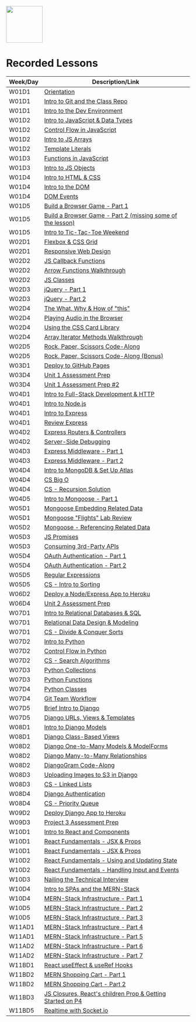 <img src="https://i.imgur.com/2y0Lyzy.png" height="100">

# Recorded Lessons

| Week/Day | Description/Link |
|---|---|
| W01D1 | [Orientation](https://generalassembly.zoom.us/rec/share/rpUgvxzmqmBs8KdDmrt47o2LiycyIF4yg-HCkaLGGKHp2Sahx472oDBa_fkxGQ.hvr6q9dNmPA_mmR-?startTime=1631549094000) |
| W01D1 | [Intro to Git and the Class Repo](https://generalassembly.zoom.us/rec/share/uBlRspLa-1xPgBA2pNJlK2QP2B4M3fu6AcD48J-7aMtR3HOQPy5ctdwnCfCX5Ew1.nzhCDyfJ80bobIrD?startTime=1631564522000) |
| W01D1 | [Intro to the Dev Environment](https://generalassembly.zoom.us/rec/share/uBlRspLa-1xPgBA2pNJlK2QP2B4M3fu6AcD48J-7aMtR3HOQPy5ctdwnCfCX5Ew1.nzhCDyfJ80bobIrD?startTime=1631571037000) |
| W01D2 | [Intro to JavaScript & Data Types](https://generalassembly.zoom.us/rec/share/WdnI4DwXO7NCA3Enrn2AAbmQM7-aRP_2ZlCuJzzr2H41on34LMoRCSel6tdAE0ND.V5dIwTaEWQG6qKTs?startTime=1631635216000) |
| W01D2 | [Control Flow in JavaScript](https://generalassembly.zoom.us/rec/share/WdnI4DwXO7NCA3Enrn2AAbmQM7-aRP_2ZlCuJzzr2H41on34LMoRCSel6tdAE0ND.V5dIwTaEWQG6qKTs?startTime=1631641511000) |
| W01D2 | [Intro to JS Arrays](https://generalassembly.zoom.us/rec/share/8IYVuTc-yEGGyXba9D5D48iEc4874z-ykCV-4c7Oz6JKDJPl6BK4pOigC3-ZH31C.uN1U2eXZPtyAOfbc?startTime=1631652018000) |
| W01D2 | [Template Literals](https://generalassembly.zoom.us/rec/share/8IYVuTc-yEGGyXba9D5D48iEc4874z-ykCV-4c7Oz6JKDJPl6BK4pOigC3-ZH31C.uN1U2eXZPtyAOfbc?startTime=1631661102000) |
| W01D3 | [Functions in JavaScript](https://generalassembly.zoom.us/rec/share/djO5aqkGwVZQWWBcSqW6BxBcS2ZwdKw85Tosnku8yiLyjAGmJGtcKNQY1RMedanY.scW6Abjo2sr4lqqY?startTime=1631721646000) |
| W01D3 | [Intro to JS Objects](https://generalassembly.zoom.us/rec/share/OJ5JgRuFUff79HM-kfrd2b2quChLBDX_C2lsNQhHNmKvvAm9VcyUkfmoT_p7Pgjp.0RXcFGePlG6L1ktF?startTime=1631741430000) |
| W01D4 | [Intro to HTML & CSS](https://generalassembly.zoom.us/rec/share/9xu_8er5eOcoz6uyHHDAvQ1Io3-OUiL0mgyPYaJ5PzFiEoVm58fWh2PvqNES_FUO.yuabPrp28Fr3gR_A?startTime=1631808048000) |
| W01D4 | [Intro to the DOM](https://generalassembly.zoom.us/rec/share/zViIKlpGDmMq0_FN5tMX4T1x45wEhBh25if0Yyp_-vsCLUqXMr1F2ZnF2cRXrHFi.lfWiAtVvJeEtCbnd?startTime=1631831105000) |
| W01D4 | [DOM Events](https://www.youtube.com/watch?v=ubxoh-Nigsk) |
| W01D5 | [Build a Browser Game - Part 1](https://generalassembly.zoom.us/rec/share/84AmslvVP3Y53hw9YEdh7I11f54e16dPrZ1uGvodSIp7dnkmkwmv8s1qVIFij4Y.9oZlTqHjLeafGKfK?startTime=1631894407000) |
| W01D5 | [Build a Browser Game - Part 2 (missing some of the lesson)](https://generalassembly.zoom.us/rec/share/wDlAgxhKWYY2gOIp4w0G9B-IK6kGJTfjzJi8VSZ5yDaOl2xXNIYLtPTQi9D4FGFt.RYEpenup6TJHNMvF?startTime=1631914817000) |
| W01D5 | [Intro to Tic-Tac-Toe Weekend](https://generalassembly.zoom.us/rec/share/wDlAgxhKWYY2gOIp4w0G9B-IK6kGJTfjzJi8VSZ5yDaOl2xXNIYLtPTQi9D4FGFt.RYEpenup6TJHNMvF?startTime=1631921745000) |
| W02D1 | [Flexbox & CSS Grid](https://generalassembly.zoom.us/rec/share/DEmf2OX06scPy8mvheVhJ_X5QgBXO5P-mlEM3UluZNLUcq_8srQYPVO-cUjVD-Iq.ASUxCpQJ12iqd430?startTime=1632153607000) |
| W02D1 | [Responsive Web Design](https://generalassembly.zoom.us/rec/share/YUtuHs8iV1wG-mXBcU4cjFNozNiGBfLnWSDv3QZk6zcVuLdPL05D47mVZ-aGxQNC.YBX7NOEvV3oFoXyD?startTime=1632169729000) |
| W02D2 | [JS Callback Functions](https://generalassembly.zoom.us/rec/share/3vTLj0W0hS7qScft_aw2qXJJl8T4Qvo5Ru5fbjIp9ZC2I82Yy_h4zZxCawsjBj1k._N1qcW7KX2NfFeS9?startTime=1632240026000) |
| W02D2 | [Arrow Functions Walkthrough](https://generalassembly.zoom.us/rec/share/a5yiCZoEHZ5PfucWxGk4UUVPi2QvncLut1BS1L0InLx-u7_HjL5zkVi7kBixf4wh.XZKXyHjP7TmDXO5Q?startTime=1632253527000) |
| W02D2 | [JS Classes](https://generalassembly.zoom.us/rec/share/a5yiCZoEHZ5PfucWxGk4UUVPi2QvncLut1BS1L0InLx-u7_HjL5zkVi7kBixf4wh.XZKXyHjP7TmDXO5Q?startTime=1632255411000) |
| W02D3 | [jQuery - Part 1](https://generalassembly.zoom.us/rec/share/9JZA0LhcdaWA36VaD8CNDMl8Dwb61lQh7PZywKaaeE-PxSXs8hmE3FkJYSFYrM1r.AlzFTAs8mGHJc28d?startTime=1632326415000) |
| W02D3 | [jQuery - Part 2](https://generalassembly.zoom.us/rec/share/9JZA0LhcdaWA36VaD8CNDMl8Dwb61lQh7PZywKaaeE-PxSXs8hmE3FkJYSFYrM1r.AlzFTAs8mGHJc28d?startTime=1632332408000) |
| W02D4 | [The What, Why & How of "this"](https://generalassembly.zoom.us/rec/share/HFXkIlTq3FzN4e7aytQGZ6rlOAH01HdSkgnn6NP7Xmv49HBspMuT6mSB-z-g8_zn.ZUgYej6a8UI1pYDm?startTime=1632412809000) |
| W02D4 | [Playing Audio in the Browser](https://generalassembly.zoom.us/rec/share/HFXkIlTq3FzN4e7aytQGZ6rlOAH01HdSkgnn6NP7Xmv49HBspMuT6mSB-z-g8_zn.ZUgYej6a8UI1pYDm?startTime=1632417133000) |
| W02D4 | [Using the CSS Card Library](https://generalassembly.zoom.us/rec/share/HFXkIlTq3FzN4e7aytQGZ6rlOAH01HdSkgnn6NP7Xmv49HBspMuT6mSB-z-g8_zn.ZUgYej6a8UI1pYDm?startTime=1632418245000) |
| W02D4 | [Array Iterator Methods Walkthrough](https://generalassembly.zoom.us/rec/share/HFXkIlTq3FzN4e7aytQGZ6rlOAH01HdSkgnn6NP7Xmv49HBspMuT6mSB-z-g8_zn.ZUgYej6a8UI1pYDm?startTime=1632420013000) |
| W02D5 | [Rock, Paper, Scissors Code-Along](https://generalassembly.zoom.us/rec/share/y1Gcz-_DqMGupOphHfpEcqWi3JfXlUpFR1Ll7ATkThp_7nU_yTFOQwBGi_cj5LjY.wUUl2SUpStw8txA9?startTime=1632499869000) |
| W02D5 | [Rock, Paper, Scissors Code-Along (Bonus)](https://generalassembly.zoom.us/rec/share/I3H-mfM4Wdpq7exslAo69RssWj1BFXDsr8GJ51xrraVPuPtskA2369I5h9spsILP.pB44QBreqvKRreHm?startTime=1632526958000) |
| W03D1 | [Deploy to GitHub Pages](https://generalassembly.zoom.us/rec/share/-M1BVE7SyxGv31owVra6OPFbpvTbML6t66zukdP0-mcK6fy155M6qUQ9Vl_P1J1x.JURH9jO6j37-bD9k?startTime=1632844809000) |
| W03D4 | [Unit 1 Assessment Prep](https://generalassembly.zoom.us/rec/share/ZUtbQLiBtX8wYpA6b1NkleDy0VraKbuV115jBGz2bWGMYGvPCiWActyvQTWINSps.7T_cK5YyNUKoziB_?startTime=1633017676000) |
| W03D4 | [Unit 1 Assessment Prep #2](https://generalassembly.zoom.us/rec/share/hUnlLGxW3Rl3HfnLAk_BZlgLgpD6Cja59j1ghbbk5tgL_j430vjve4M_3GoGNtDW.OL8KNrIZcobnXLBm?startTime=1633044951000) |
| W04D1 | [Intro to Full-Stack Development & HTTP](https://generalassembly.zoom.us/rec/share/wVFUno1jvv9U5fQp5TsjZQssyKiOU0nGK_Y7Qmr29_IaxaTwqqADPyGFm87qTCDu.92yAbU1Rf6kjk0cT?startTime=1633363209000) |
| W04D1 | [Intro to Node.js](https://generalassembly.zoom.us/rec/share/wVFUno1jvv9U5fQp5TsjZQssyKiOU0nGK_Y7Qmr29_IaxaTwqqADPyGFm87qTCDu.92yAbU1Rf6kjk0cT?startTime=1633368031000) |
| W04D1 | [Intro to Express](https://generalassembly.zoom.us/rec/share/X2a9W-AlwWlrs2MlzPkuyI9WyaiiUe0RDz1TuTeSUFyOpyQVFLcreOUwOfOHeSet.JIM8Iaaf-ebk609i?startTime=1633378756000) |
| W04D1 | [Review Express](https://generalassembly.zoom.us/rec/share/X2a9W-AlwWlrs2MlzPkuyI9WyaiiUe0RDz1TuTeSUFyOpyQVFLcreOUwOfOHeSet.JIM8Iaaf-ebk609i?startTime=1633391069000) |
| W04D2 | [Express Routers & Controllers](https://generalassembly.zoom.us/rec/share/oNPBrm4QvK7oXs3JEeSGiG0fZmAY6vdmezxJwurxX4Dzte6nXLkb07ziinH4gVWi.x3TjFA9h5qw9BLQP?startTime=1633449607000) |
| W04D2 | [Server-Side Debugging](https://generalassembly.zoom.us/rec/share/Geiw74tbryGLJxfF1O7LWsydMO4WSlm40JvdRU3bqYYItLWCgL9leV8nwX9Kbv1B.Rox9mgDS6L24u_ux?startTime=1633475802000) |
| W04D3 | [Express Middleware - Part 1](https://generalassembly.zoom.us/rec/share/CY7NZ26mD65z3iZnmPlqi3GeQkfYCrhjYFo-KSfI1JNKlDi19F8PI33ljRlJo3Fn.9LMbjolgs1rGjprf?startTime=1633536006000) |
| W04D3 | [Express Middleware - Part 2](https://generalassembly.zoom.us/rec/share/VgRgl3md_tDemXfsP7Vjo6WjbfZG7Z6MJjMmkJZXov1QMz0mQDd_xdmMkNeaWNZJ.H9-cX4PXVpdTbxMh?startTime=1633555808000) |
| W04D4 | [Intro to MongoDB & Set Up Atlas](https://generalassembly.zoom.us/rec/share/dJEdUCkvkPhUl3wrNuD1_zCQliCon1U9ONbA-jqm1Ud3Ni-PnoYFY3Npfha1gQr7.iNvVdK7KLBWXmMUW?startTime=1633622418000) |
| W04D4 | [CS Big O](https://generalassembly.zoom.us/rec/share/dJEdUCkvkPhUl3wrNuD1_zCQliCon1U9ONbA-jqm1Ud3Ni-PnoYFY3Npfha1gQr7.iNvVdK7KLBWXmMUW?startTime=1633643437000) |
| W04D4 | [CS - Recursion Solution](https://generalassembly.zoom.us/rec/share/dJEdUCkvkPhUl3wrNuD1_zCQliCon1U9ONbA-jqm1Ud3Ni-PnoYFY3Npfha1gQr7.iNvVdK7KLBWXmMUW?startTime=1633650060000) |
| W04D5 | [Intro to Mongoose - Part 1](https://generalassembly.zoom.us/rec/share/ctYCQzVI00GGpY8tmQI9fkEXOY7-K6nGtz17-Nbb-9sNUXSXkJwqOjfTKIugEoA5.K0uk5hlJLqQ6HlsR?startTime=1633724180000) |
| W05D1 | [Mongoose Embedding Related Data](https://generalassembly.zoom.us/rec/share/Q8dnw7-1IUZ3T0Iv86izWlKr3Xw2tLXo-Ejx06IHjQGaD-ZwM08sg0-Wii-trLuj.nEt1ShCyWDXngQgi?startTime=1633968003000) |
| W05D1 | [Mongoose "Flights" Lab Review](https://generalassembly.zoom.us/rec/share/ngBxDxWQNR-_FX-gSrr9hR04XWBNAN60rRwBBICQ8hysNVXtlDB28dFz5Rqfh5Cy.4nBcCEQX3y6Y8eoD?startTime=1633994918000) |
| W05D2 | [Mongoose - Referencing Related Data](https://generalassembly.zoom.us/rec/share/nC72i_fwooDmjgIPufX692jeVitBfbWTcuqJ0K-pAbGBXFh99470Z30L-i5Ua5hy.f8Vjgquxt0_9YPxN?startTime=1634054407000) |
| W05D3 | [JS Promises](https://generalassembly.zoom.us/rec/share/MII440jN2HxKISRIXgf4Eu7FInTPuXZNGFR_wW2kBovj6r4Sb1niW2opjyd1v4UR.BbbnO6aPllf82MsP?startTime=1634140809000) |
| W05D3 | [Consuming 3rd-Party APIs](https://generalassembly.zoom.us/rec/share/vBtcnMSUf0wGZWbGuSBLbRQJVn2Dj_HrRVUA6MRKOq9c9k66FwZNPHpkV9wsqwHD.1__sKoUrhl-r0TfF?startTime=1634160610000) |
| W05D4 | [OAuth Authentication - Part 1](https://generalassembly.zoom.us/rec/share/V6KZ_LeHvmZiMJJU22iYcE9sFNfnxfPkdHlhlt73tZwUaZjwV8RBf0NEqScAvWrV.Ieb7ve_uUsv_7Wqq?startTime=1634227205000) |
| W05D4 | [OAuth Authentication - Part 2](https://generalassembly.zoom.us/rec/share/GJipQMmtxo0pE3yBA8R0wAdf7P0DVllzqARtqBsXIEJWO2lCo9oKdjBk9InGPQpq.bxmneSWTJesLDd_3?startTime=1634240754000) |
| W05D5 | [Regular Expressions](https://generalassembly.zoom.us/rec/share/kBvBLFIB5GKOtORBRmfgjADsEO-iLYV3vjnXq0boOHAw4OtmG-Hk9Tv71vzAy8a8.uYqJuBeyDeb0kG5o?startTime=1634313605000) |
| W05D5 | [CS - Intro to Sorting](https://generalassembly.zoom.us/rec/share/kBvBLFIB5GKOtORBRmfgjADsEO-iLYV3vjnXq0boOHAw4OtmG-Hk9Tv71vzAy8a8.uYqJuBeyDeb0kG5o?startTime=1634322623000) |
| W06D2 | [Deploy a Node/Express App to Heroku](https://generalassembly.zoom.us/rec/share/Cp8hPLRQKx_vTzAq6JhtRFr1Z2OQV7vCAJcoe-82Q_kegsWTjFn2sAXdeyPomVqR.jh4F3rFVhUIFN4Pv?startTime=1634659206000) |
| W06D4 | [Unit 2 Assessment Prep](https://generalassembly.zoom.us/rec/share/QhDaYCkGdiuGHHFtqTCNpvh_mZalhke7xigsDDzdQZLI-zfKpAc97hlPbTypts8X.UCcGgpBGHiLIe18g?startTime=1634832153000) |
| W07D1 | [Intro to Relational Databases & SQL](https://generalassembly.zoom.us/rec/share/7qZmjVtJAYimUfNBsEPezRxdZNiaddvHbrFBbawOQhW7mKm1ogmqinlGU_IkvqAN.WUGo9ksujY5wpH6L?startTime=1635177607000) |
| W07D1 | [Relational Data Design & Modeling](https://generalassembly.zoom.us/rec/share/yUtKLPQf8kimUB0sehY8b-QiBoMSFyKz1yyPn7lwRBeARcVLp9m0nk2L0o4OmPEa.L00HFpNAOzqgUmVl?startTime=1635191803000) |
| W07D1 | [CS - Divide & Conquer Sorts](https://generalassembly.zoom.us/rec/share/yUtKLPQf8kimUB0sehY8b-QiBoMSFyKz1yyPn7lwRBeARcVLp9m0nk2L0o4OmPEa.L00HFpNAOzqgUmVl?startTime=1635202815000) |
| W07D2 | [Intro to Python](https://generalassembly.zoom.us/rec/share/IXT3m3_HncouIisQ7rGhs2fzLMRpI95OOZdXoWfwRcH7ffQXMdR5OeecWYVsM8Jq.FAlFOu3W6lUM9pUS?startTime=1635264117000) |
| W07D2 | [Control Flow in Python](https://generalassembly.zoom.us/rec/share/IXT3m3_HncouIisQ7rGhs2fzLMRpI95OOZdXoWfwRcH7ffQXMdR5OeecWYVsM8Jq.FAlFOu3W6lUM9pUS?startTime=1635269521000) |
| W07D2 | [CS - Search Algorithms](https://generalassembly.zoom.us/rec/share/SorHsX3B-pRA-dxhxbecUOupexo4ylUbJfTn9yFq4Kfl0aOiHgcVlkNqTHko4oWQ.HH4NeIOH18z1fcbT?startTime=1635289233000) |
| W07D3 | [Python Collections](https://generalassembly.zoom.us/rec/share/6nZcvpmjnBAGowulPQNQo4brP9dv_MD7MN4m9i4SKkwGzuGCKBWfiYkpXhpnLM4.C-UjFGAaneXi8meX?startTime=1635350412000) |
| W07D3 | [Python Functions](https://generalassembly.zoom.us/rec/share/qvQRC6FtbwIBz4XlTgODRi28MTUF44UM4rlHx4v9EEzPpNCqAI0G7pqGWLX6P5vX.fg4Mr4esQQi5tSS7?startTime=1635370241000) |
| W07D4 | [Python Classes](https://generalassembly.zoom.us/rec/share/v-vZscQ-Fx1Rh1xXHRQYAOSI7b88FD2vR0Z5NDxLK5hIdCKU5-bXT2VWMZyeMRXN.leyCEot-rTP3zKhG?startTime=1635436800000) |
| W07D4 | [Git Team Workflow](https://generalassembly.zoom.us/rec/share/41cRVKpiAtphdbMCmO0b1M4xu_gEJR-Fy_Ru0_xT3m7zayb4rhwRCwWMY_MtQPYr.dhYwJjS6gV-6UD7Z?startTime=1635455127000) |
| W07D5 | [Brief Intro to Django](https://generalassembly.zoom.us/rec/share/provF-IShOKQMzORhhxd5MOHz6zgEUsNmeGVQjfFey-7RMrue0_ochiNthF42Bk3.cwBxEhewS2zolQan?startTime=1635523210000) |
| W07D5 | [Django URLs, Views & Templates](https://generalassembly.zoom.us/rec/share/provF-IShOKQMzORhhxd5MOHz6zgEUsNmeGVQjfFey-7RMrue0_ochiNthF42Bk3.cwBxEhewS2zolQan?startTime=1635524297000) |
| W08D1 | [Intro to Django Models](https://generalassembly.zoom.us/rec/share/RPVNum3oFc8aKm7e2-oeTCopdyqTonIxRY5DfTObzvZmXd2Dd1nnafb2kDwfGXbi.1862s7qOB3_9NvWb?startTime=1635782403000) |
| W08D1 | [Django Class-Based Views](https://generalassembly.zoom.us/rec/share/bzNEZRrXUpm95h-WF0bZ196MNLI54DKzim9crKAloQLQog858Uf2DMAVEcHXowNH.TRkqcACeagZZam7P?startTime=1635797772000) |
| W08D2 | [Django One-to-Many Models & ModelForms](https://generalassembly.zoom.us/rec/share/qUe13wrZgQVY50k-qXnwuEdtBh34YZxB_K0b2SFK7gM-l2hi3y4XlYYwzh4U_NOk.h94LIeGXg65VqeL6?startTime=1635868807000) |
| W08D2 | [Django Many-to-Many Relationships](https://generalassembly.zoom.us/rec/share/_zbnWiuUfkX1B2vnYj-IEHi_zqLvkAvHf0fahYBzughmekxUw_UHQqECoJ-kHgAj.fxWknMoeuCTAWbCF?startTime=1635884742000) |
| W08D2 | [DjangoGram Code-Along](https://generalassembly.zoom.us/rec/share/_zbnWiuUfkX1B2vnYj-IEHi_zqLvkAvHf0fahYBzughmekxUw_UHQqECoJ-kHgAj.fxWknMoeuCTAWbCF?startTime=1635894908000) |
| W08D3 | [Uploading Images to S3 in Django](https://generalassembly.zoom.us/rec/share/HF8mrZQ2Jt5MC4ihSzSpXVFEHGpyx7s1qEfMKxztDaDcLwJReLtxR69xdRcDpoKx.CTAqH4jy8nl7sEJb?startTime=1635955206000) |
| W08D3 | [CS - Linked Lists](https://generalassembly.zoom.us/rec/share/BrgHVBiZq4VTHd1yh8eW7qDx3WzC367Ix2KDyN4i7qyAoqS_1A4ycFnaqxNUz6SV.d-8R6RPG8C46JT81?startTime=1635975115000) |
| W08D4 | [Django Authentication](https://generalassembly.zoom.us/rec/share/Kz6HXGkbFyOvHyn4xEXcRbZqi1uXwcy0pVdIY4YA75Zh3bTONvMjpJkvfaOdUSYA.jBCLj7iCIt-b1yvE?startTime=1636041617000) |
| W08D4 | [CS - Priority Queue](https://generalassembly.zoom.us/rec/share/hv0qP8eQaqhfH_LOzHZ_puJU0nBXQwmE4n33D0Em2fPjMrbDJLRa1b4ZyRfpPivb.guiFW0-C21NsM3md?startTime=1636063209000) |
| W09D2 | [Deploy Django App to Heroku](https://generalassembly.zoom.us/rec/share/vuEfTcKXk_sBVDvuW0xLlns0TktMfjBze9aYXjH4lnwkLyVzJxZ0k2iJiMqMfOU8.rbUvc3QK8rxd4e4Q?startTime=1636477312000) |
| W09D3 | [Project 3 Assessment Prep](https://generalassembly.zoom.us/rec/share/cmRp6ptA2kpCyWAUbEy7ZzvYFjqSy8-pQpV6VOegNGd9NYcfH4yd0ourObD_wIuU.SHzBZAckV9Hrl-QL?startTime=1636583596000) |
| W10D1 | [Intro to React and Components](https://generalassembly.zoom.us/rec/share/pMarDW3GQXAqMih4Yp8V7kiD67WDw2agfrkGMondGZpSrdu6dgzPpYffGvrCQeQc.xGvH5rT3kiBrXV9n?startTime=1636995607000) |
| W10D1 | [React Fundamentals - JSX & Props](https://generalassembly.zoom.us/rec/share/dlTbVRRzxMKuIIIqip89ef13E2KjbEEdYJXbA3thoynK0wllJIgbIa24otBGUKpa.rcrAj3hhuRG5JPsZ?startTime=1637009112000) |
| W10D1 | [React Fundamentals - JSX & Props](https://generalassembly.zoom.us/rec/share/dlTbVRRzxMKuIIIqip89ef13E2KjbEEdYJXbA3thoynK0wllJIgbIa24otBGUKpa.rcrAj3hhuRG5JPsZ?startTime=1637009112000) |
| W10D2 | [React Fundamentals - Using and Updating State](https://generalassembly.zoom.us/rec/share/MuBw1fb69_3cQDbJZDBStctAwVn0giy2fECLFQ7wMzHzXxbEILBDUVlRq7QHQdCA.4uLFHuHa02NXB_qE?startTime=1637082021000) |
| W10D2 | [React Fundamentals - Handling Input and Events](https://generalassembly.zoom.us/rec/share/cwylfIhb_oCEmlmkAd9mbdyb4t4YZ06VqUzGffGqNX-nqbIvxXBQPmAMKMzU5iyW.XSdRIZRte3EwTLVR?startTime=1637096609000) |
| W10D3 | [Nailing the Technical Interview](https://generalassembly.zoom.us/rec/share/_sWndDbfKrP5G3IdBYfltHx5Oe0JOFwzoGgrLAreeH0j-5mQprB1u-xisqKlTAo-.CAg1hxv6NlLFO0nb?startTime=1637182017000) |
| W10D4 | [Intro to SPAs and the MERN-Stack](https://generalassembly.zoom.us/rec/share/cAkzaBfT9baG_SzbldCcZFdbNIGzN1YVvh5-MgRnS88NnxzbpTkbofx1b0GJCbaO.9CARf17Yv-k3rP5r?startTime=1637254813000) |
| W10D4 | [MERN-Stack Infrastructure - Part 1](https://generalassembly.zoom.us/rec/share/cAkzaBfT9baG_SzbldCcZFdbNIGzN1YVvh5-MgRnS88NnxzbpTkbofx1b0GJCbaO.9CARf17Yv-k3rP5r?startTime=1637262009000) |
| W10D5 | [MERN-Stack Infrastructure - Part 2](https://generalassembly.zoom.us/rec/share/51ycaTXquTYWV2jHGbjdVdMdZene9t1_HDrJ4oLxhWLLUT1iLwsfAks6HnCcRyaK.SvrukAdahF6zDFTG?startTime=1637341237000) |
| W10D5 | [MERN-Stack Infrastructure - Part 3](https://generalassembly.zoom.us/rec/share/Vbqwk8D7pAiry-x1F7V7IwAJEiPgcUC8mPDshVHra06e5L9uPiIoubYaALkQKYBj.ts5X4Wgjz_rTyT2K?startTime=1637358007000) |
| W11AD1 | [MERN-Stack Infrastructure - Part 4](https://generalassembly.zoom.us/rec/share/S6KCXAItE8Z0pAzLdddLoykMMg1kQGYUsNR-Nz-K2eKbRAvL3qb15zcnR0oxY8g_.bbBUI6mBfIfFehpo?startTime=1637600409000) |
| W11AD1 | [MERN-Stack Infrastructure - Part 5](https://generalassembly.zoom.us/rec/share/uH21M9iHuIxx3Ryn32DBCxoY-t-XlUMTMiAqK9fFBRmB9PnN4hv2yhGFmNlwqKvb.Do9aZNiaOz96Qy4m?startTime=1637616206000) |
| W11AD2 | [MERN-Stack Infrastructure - Part 6](https://generalassembly.zoom.us/rec/share/0sGzC51EWJUUx_m_ahjdtePN58Khn1PUZ7Miw7L3tDtAfcU72d6K5-w0DBWv1ldF.N7RDSohGADxMDUJz?startTime=1637686820000) |
| W11AD2 | [MERN-Stack Infrastructure - Part 7](https://generalassembly.zoom.us/rec/share/KqZnaU2-A7XRQTylbNzlvdxLj6No4GIesA_7CNs5OFD53GnDXRgd6V1wdlmXyCdL.2MhFq5g5OQx-63rQ?startTime=1637703934000) |
| W11BD1 | [React useEffect & useRef Hooks](https://generalassembly.zoom.us/rec/share/WudFa7PTMgi9Y3Iy0Xq2H0URR0g5-t6g5nVsF13XuNBW5wprfvLsLiqNZUce5N-8.nMyPAOQjRjXtKh0k?startTime=1638205208000) |
| W11BD2 | [MERN Shopping Cart - Part 1](https://generalassembly.zoom.us/rec/share/fg0FBx3ojd_MivyZRIj3-pNq9DM7J_D8hfwQJJNfrVszv5DCb3uXCPa9a3Cb6l9R.qi-3r9za2VvQ_m5g?startTime=1638291607000) |
| W11BD2 | [MERN Shopping Cart - Part 2](https://generalassembly.zoom.us/rec/share/fg0FBx3ojd_MivyZRIj3-pNq9DM7J_D8hfwQJJNfrVszv5DCb3uXCPa9a3Cb6l9R.qi-3r9za2VvQ_m5g?startTime=1638297608000) |
| W11BD3 | [JS Closures, React's children Prop & Getting Started on P4 ](https://generalassembly.zoom.us/rec/share/7D58pXv5onKhwDitlKU8fh95vi-lmdwjda8A-6lGtqBZMmKylH_rHeqMABN9uqt_.1DrFudutC03R0vm4?startTime=1638378011000) |
| W11BD5 | [Realtime with Socket.io ](https://generalassembly.zoom.us/rec/share/ikqds5TWad0B4n75MkjxEF8m3EJZAa21pY_yPD4Tkrustv_0S3wzqiU3LlUcjoZr.zzNFoA8IbDCmC0-v?startTime=1638564308000) |

